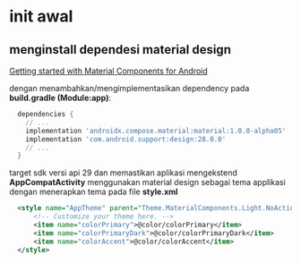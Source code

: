 # init awal

## menginstall dependesi material design
  [Getting started with Material Components for Android](https://material.io/develop/android/docs/getting-started)

dengan menambahkan/mengimplementasikan dependency pada __build.gradle (Module:app)__:
```gradle
  dependencies {
    // ...    
    implementation 'androidx.compose.material:material:1.0.0-alpha05'
    implementation 'com.android.support:design:28.0.0'
    // ...
  }
```
target sdk versi api 29
dan memastikan aplikasi mengekstend __AppCompatActivity__
menggunakan material design sebagai tema applikasi dengan menerapkan tema pada file __style.xml__
```xml
  <style name="AppTheme" parent="Theme.MaterialComponents.Light.NoActionBar">
      <!-- Customize your theme here. -->
      <item name="colorPrimary">@color/colorPrimary</item>
      <item name="colorPrimaryDark">@color/colorPrimaryDark</item>
      <item name="colorAccent">@color/colorAccent</item>
  </style>
```
